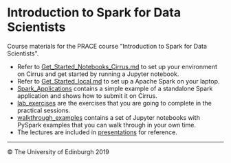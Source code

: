 # Introduction to Spark for Data Scientists

Course materials for the PRACE course "Introduction to Spark for Data Scientists".

* Refer to [Get_Started_Notebooks_Cirrus.md](./Get_Started_Notebooks_Cirrus.md) to set up your environment on Cirrus and get started by running a Jupyter notebook.
* Refer to [Get_Started_local.md](./Get_Started_local.md) to set up a Apache Spark on your laptop.
* [Spark_Applications](./Spark_Applications/) contains a simple example of a standalone Spark application and shows how to submit it on Cirrus.
* [lab_exercises](./lab_exercises) are the exercises that you are going to complete in the practical sessions.
* [walkthrough_examples](./walkthrough_examples/) contains a set of Jupyter notebooks with PySpark examples that you can walk through in your own time.
* The lectures are included in [presentations](./presentations/) for reference.

-----
&copy; The University of Edinburgh 2019

